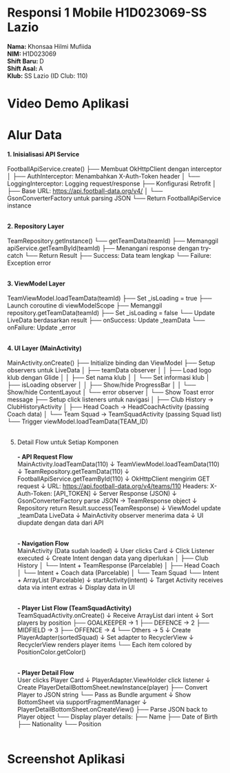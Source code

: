 # Responsi 1 Mobile H1D023069-SS Lazio

<b> Nama: </b> Khonsaa Hilmi Mufiida <br>
<b> NIM: </b> H1D023069 <br>
<b> Shift Baru: </b> D <br>
<b> Shift Asal: </b> A <br>
<b> Klub: </b> SS Lazio (ID Club: 110) <br>

# Video Demo Aplikasi


# Alur Data
<b> 1. Inisialisasi API Service <br><br> </b>
FootballApiService.create()
├── Membuat OkHttpClient dengan interceptor
│   ├── AuthInterceptor: Menambahkan X-Auth-Token header
│   └── LoggingInterceptor: Logging request/response
├── Konfigurasi Retrofit
│   ├── Base URL: https://api.football-data.org/v4/
│   └── GsonConverterFactory untuk parsing JSON
└── Return FootballApiService instance <br><br>

<b> 2. Repository Layer <br><br> </b>
TeamRepository.getInstance()
└── getTeamData(teamId)
    ├── Memanggil apiService.getTeamById(teamId)
    ├── Menangani response dengan try-catch
    └── Return Result<TeamResponse>
        ├── Success: Data team lengkap
        └── Failure: Exception error <br><br>
   
<b> 3. ViewModel Layer <br><br> </b>
TeamViewModel.loadTeamData(teamId)
├── Set _isLoading = true
├── Launch coroutine di viewModelScope
├── Memanggil repository.getTeamData(teamId)
├── Set _isLoading = false
└── Update LiveData berdasarkan result
    ├── onSuccess: Update _teamData
    └── onFailure: Update _error <br><br>
   
<b> 4. UI Layer (MainActivity) </b><br><br>
MainActivity.onCreate()
├── Initialize binding dan ViewModel
├── Setup observers untuk LiveData
│   ├── teamData observer
│   │   ├── Load logo klub dengan Glide
│   │   ├── Set nama klub
│   │   └── Set informasi klub
│   ├── isLoading observer
│   │   ├── Show/hide ProgressBar
│   │   └── Show/hide ContentLayout
│   └── error observer
│       └── Show Toast error message
├── Setup click listeners untuk navigasi
│   ├── Club History → ClubHistoryActivity
│   ├── Head Coach → HeadCoachActivity (passing Coach data)
│   └── Team Squad → TeamSquadActivity (passing Squad list)
└── Trigger viewModel.loadTeamData(TEAM_ID) <br><br>
   
5. Detail Flow untuk Setiap Komponen <br><br>
    <b> - API Request Flow </b> <br>
        MainActivity.loadTeamData(110)
            ↓
        TeamViewModel.loadTeamData(110)
            ↓
        TeamRepository.getTeamData(110)
            ↓
        FootballApiService.getTeamById(110)
            ↓
        OkHttpClient mengirim GET request
            ↓
        URL: https://api.football-data.org/v4/teams/110
        Headers: X-Auth-Token: [API_TOKEN]
            ↓
        Server Response (JSON)
            ↓
        GsonConverterFactory parse JSON → TeamResponse object
            ↓
        Repository return Result.success(TeamResponse)
            ↓
        ViewModel update _teamData LiveData
            ↓
        MainActivity observer menerima data
            ↓
        UI diupdate dengan data dari API <br><br>
      
    <b> - Navigation Flow </b> <br>
       MainActivity (Data sudah loaded)
            ↓
        User clicks Card
            ↓
        Click Listener executed
            ↓
        Create Intent dengan data yang diperlukan
            │
            ├── Club History
            │   └── Intent + TeamResponse (Parcelable)
            │
            ├── Head Coach
            │   └── Intent + Coach data (Parcelable)
            │
            └── Team Squad
                └── Intent + ArrayList<Player> (Parcelable)
            ↓
        startActivity(intent)
            ↓
        Target Activity receives data via intent extras
            ↓
        Display data in UI <br><br>
      
    <b> - Player List Flow (TeamSquadActivity) </b> <br>
        TeamSquadActivity.onCreate()
              ↓
          Receive ArrayList<Player> dari intent
              ↓
          Sort players by position
              ├── GOALKEEPER → 1
              ├── DEFENCE → 2
              ├── MIDFIELD → 3
              ├── OFFENCE → 4
              └── Others → 5
              ↓
          Create PlayerAdapter(sortedSquad)
              ↓
          Set adapter to RecyclerView
              ↓
          RecyclerView renders player items
              └── Each item colored by PositionColor.getColor() <br><br>
      
    <b> - Player Detail Flow </b> <br>
          User clicks Player Card
              ↓
          PlayerAdapter.ViewHolder click listener
              ↓
          Create PlayerDetailBottomSheet.newInstance(player)
              ├── Convert Player to JSON string
              └── Pass as Bundle argument
              ↓
          Show BottomSheet via supportFragmentManager
              ↓
          PlayerDetailBottomSheet.onCreateView()
              ├── Parse JSON back to Player object
              └── Display player details:
                  ├── Name
                  ├── Date of Birth
                  ├── Nationality
                  └── Position <br><br>

# Screenshot Aplikasi
